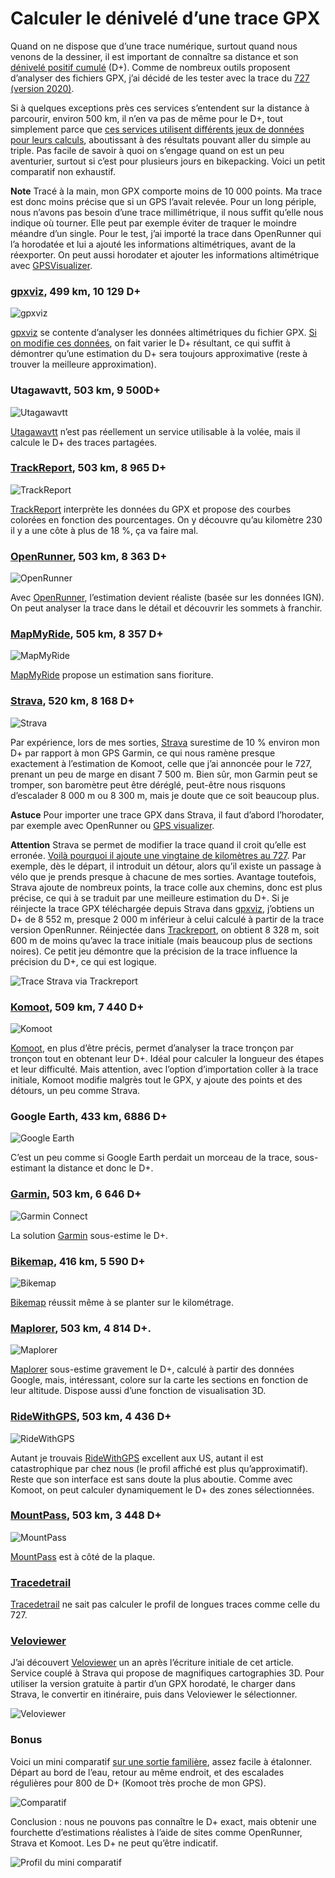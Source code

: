 # Calculer le dénivelé d’une trace GPX

Quand on ne dispose que d’une trace numérique, surtout quand nous venons de la dessiner, il est important de connaître sa distance et son [dénivelé positif cumulé](https://fr.wikipedia.org/wiki/D%C3%A9nivel%C3%A9_positif_cumul%C3%A9) (D+). Comme de nombreux outils proposent d’analyser des fichiers GPX, j’ai décidé de les tester avec la trace du [727 (version 2020)](https://tcrouzet.com/727tour/).

Si à quelques exceptions près ces services s’entendent sur la distance à parcourir, environ 500 km, il n’en va pas de même pour le D+, tout simplement parce que [ces services utilisent différents jeux de données pour leurs calculs](https://www.gpsvisualizer.com/tutorials/elevation_gain.html), aboutissant à des résultats pouvant aller du simple au triple. Pas facile de savoir à quoi on s’engage quand on est un peu aventurier, surtout si c’est pour plusieurs jours en bikepacking. Voici un petit comparatif non exhaustif.

**Note** Tracé à la main, mon GPX comporte moins de 10 000 points. Ma trace est donc moins précise que si un GPS l’avait relevée. Pour un long périple, nous n’avons pas besoin d’une trace millimétrique, il nous suffit qu’elle nous indique où tourner. Elle peut par exemple éviter de traquer le moindre méandre d’un single. Pour le test, j’ai importé la trace dans OpenRunner qui l’a horodatée et lui a ajouté les informations altimétriques, avant de la réexporter. On peut aussi horodater et ajouter les informations altimétrique avec [GPSVisualizer](https://www.gpsvisualizer.com/convert_input).

### [gpxviz](https://gpxviz.sisao.de/), 499 km, 10 129 D+

![gpxviz](https://tcrouzet.com/images_tc/2020/01/cp-gpxviz.jpg)

[gpxviz](https://gpxviz.sisao.de/) se contente d’analyser les données altimétriques du fichier GPX. [Si on modifie ces données](https://www.gpsvisualizer.com/convert_input), on fait varier le D+ résultant, ce qui suffit à démontrer qu’une estimation du D+ sera toujours approximative (reste à trouver la meilleure approximation).

### Utagawavtt, 503 km, 9 500D+

![Utagawavtt](https://tcrouzet.com/images_tc/2020/01/cp-ugawata.jpg)

[Utagawavtt](https://www.utagawavtt.com/randonnee-vtt-gps/GTH-Grand-Tour-de-l-Herault-24330) n’est pas réellement un service utilisable à la volée, mais il calcule le D+ des traces partagées.

### [TrackReport](https://www.trackreport.net/), 503 km, 8 965 D+

![TrackReport](https://tcrouzet.com/images_tc/2020/01/cp-trackreport.jpg)

[TrackReport](https://www.trackreport.net/) interprète les données du GPX et propose des courbes colorées en fonction des pourcentages. On y découvre qu’au kilomètre 230 il y a une côte à plus de 18 %, ça va faire mal.

### [OpenRunner](https://www.openrunner.com/r/10886124), 503 km, 8 363 D+

![OpenRunner](https://tcrouzet.com/images_tc/2020/01/cp-openrun.jpg)

Avec [OpenRunner](https://www.openrunner.com/r/10886124), l’estimation devient réaliste (basée sur les données IGN). On peut analyser la trace dans le détail et découvrir les sommets à franchir.

### [MapMyRide](https://www.mapmyride.com/workout/3980380900/), 505 km, 8 357 D+

![MapMyRide](https://tcrouzet.com/images_tc/2020/01/cp-mapmyride.jpg)

[MapMyRide](https://www.mapmyride.com/workout/3980380900/) propose un estimation sans fioriture.

### [Strava](https://www.strava.com/routes/23392415), 520 km, 8 168 D+

![Strava](https://tcrouzet.com/images_tc/2020/01/cp-strava.jpg)

Par expérience, lors de mes sorties, [Strava](https://www.strava.com/routes/23392415) surestime de 10 % environ mon D+ par rapport à mon GPS Garmin, ce qui nous ramène presque exactement à l’estimation de Komoot, celle que j’ai annoncée pour le 727, prenant un peu de marge en disant 7 500 m. Bien sûr, mon Garmin peut se tromper, son baromètre peut être déréglé, peut-être nous risquons d’escalader 8 000 m ou 8 300 m, mais je doute que ce soit beaucoup plus.

**Astuce** Pour importer une trace GPX dans Strava, il faut d’abord l’horodater, par exemple avec OpenRunner ou [GPS visualizer](https://www.gpsvisualizer.com/convert_input).

**Attention** Strava se permet de modifier la trace quand il croit qu’elle est erronée. [Voilà pourquoi il ajoute une vingtaine de kilomètres au 727](https://www.strava.com/routes/23392415). Par exemple, dès le départ, il introduit un détour, alors qu’il existe un passage à vélo que je prends presque à chacune de mes sorties. Avantage toutefois, Strava ajoute de nombreux points, la trace colle aux chemins, donc est plus précise, ce qui à se traduit par une meilleure estimation du D+. Si je réinjecte la trace GPX téléchargée depuis Strava dans [gpxviz](https://gpxviz.sisao.de/), j’obtiens un D+ de 8 552 m, presque 2 000 m inférieur à celui calculé à partir de la trace version OpenRunner. Réinjectée dans [Trackreport](https://www.trackreport.net/), on obtient 8 328 m, soit 600 m de moins qu’avec la trace initiale (mais beaucoup plus de sections noires). Ce petit jeu démontre que la précision de la trace influence la précision du D+, ce qui est logique.

![Trace Strava via Trackreport](https://tcrouzet.com/images_tc/2020/01/stravarev.png)

### [Komoot](https://www.komoot.com/tour/109739816), 509 km, 7 440 D+

![Komoot](https://tcrouzet.com/images_tc/2020/01/cp-komoot.jpg)

[Komoot](https://www.komoot.com/tour/109739816), en plus d’être précis, permet d’analyser la trace tronçon par tronçon tout en obtenant leur D+. Idéal pour calculer la longueur des étapes et leur difficulté. Mais attention, avec l’option d’importation coller à la trace initiale, Komoot modifie malgrès tout le GPX, y ajoute des points et des détours, un peu comme Strava.

### Google Earth, 433 km, 6886 D+

![Google  Earth](https://tcrouzet.com/images_tc/2020/01/cp-google.jpg)

C’est un peu comme si Google Earth perdait un morceau de la trace, sous-estimant la distance et donc le D+.

### [Garmin](https://connect.garmin.com/modern/activity/4436345504), 503 km, 6 646 D+

![Garmin Connect](https://tcrouzet.com/images_tc/2020/01/cp-garmin.jpg)

La solution [Garmin](https://connect.garmin.com/modern/activity/4436345504) sous-estime le D+.

### [Bikemap](https://www.bikemap.net/), 416 km, 5 590 D+

![Bikemap](https://tcrouzet.com/images_tc/2020/01/cp-bikemap.jpg)

[Bikemap](https://www.bikemap.net/) réussit même à se planter sur le kilométrage.

### [Maplorer](https://maplorer.com/view_gpx.html), 503 km, 4 814 D+.

![Maplorer](https://tcrouzet.com/images_tc/2020/01/cp-maplorer.jpg)

[Maplorer](https://maplorer.com/view_gpx.html) sous-estime gravement le D+, calculé à partir des données Google, mais, intéressant, colore sur la carte les sections en fonction de leur altitude. Dispose aussi d’une fonction de visualisation 3D.

### [RideWithGPS](https://ridewithgps.com/routes/31751412), 503 km, 4 436 D+

![RideWithGPS](https://tcrouzet.com/images_tc/2020/01/cp-ride.jpg)

Autant je trouvais [RideWithGPS](https://ridewithgps.com/routes/31751412) excellent aux US, autant il est catastrophique par chez nous (le profil affiché est plus qu’approximatif). Reste que son interface est sans doute la plus aboutie. Comme avec Komoot, on peut calculer dynamiquement le D+ des zones sélectionnées.

### [MountPass](https://www.mountnpass.com/itineraire-velo/gth/), 503 km, 3 448 D+

![MountPass](https://tcrouzet.com/images_tc/2020/01/cp_mountpass.jpg)

[MountPass](https://www.mountnpass.com/itineraire-velo/gth/) est à côté de la plaque.

### [Tracedetrail](https://tracedetrail.fr/)

[Tracedetrail](https://tracedetrail.fr/) ne sait pas calculer le profil de longues traces comme celle du 727.

### [Veloviewer](https://veloviewer.com/)

J’ai découvert [Veloviewer](https://veloviewer.com/) un an après l’écriture initiale de cet article. Service couplé à Strava qui propose de magnifiques cartographies 3D. Pour utiliser la version gratuite à partir d’un GPX horodaté, le charger dans Strava, le convertir en itinéraire, puis dans Veloviewer le sélectionner.

![Veloviewer](https://tcrouzet.com/images_tc/2020/01/veloviewer.jpg)

### Bonus

Voici un mini comparatif [sur une sortie familière](https://www.strava.com/activities/3016369938), assez facile à étalonner. Départ au bord de l’eau, retour au même endroit, et des escalades régulières pour 800 de D+ (Komoot très proche de mon GPS).

![Comparatif](https://tcrouzet.com/images_tc/2020/01/compa.png)

Conclusion : nous ne pouvons pas connaître le D+ exact, mais obtenir une fourchette d’estimations réalistes à l’aide de sites comme OpenRunner, Strava et Komoot. Les D+ ne peut qu’être indicatif.

![Profil du mini comparatif](https://tcrouzet.com/images_tc/2020/01/testdplus.png)